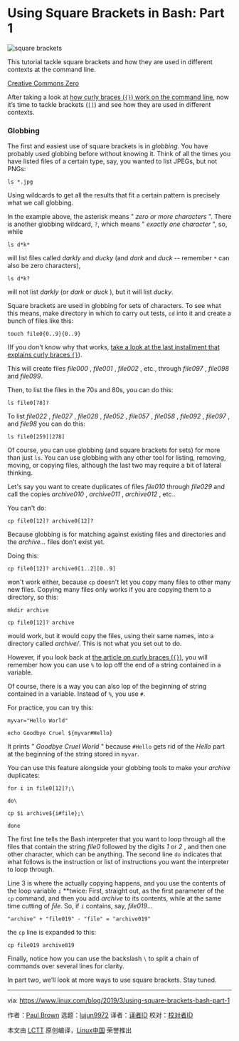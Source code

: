 [#]: collector: (lujun9972)
[#]: translator: ( )
[#]: reviewer: ( )
[#]: publisher: ( )
[#]: url: ( )
[#]: subject: (Using Square Brackets in Bash: Part 1)
[#]: via: (https://www.linux.com/blog/2019/3/using-square-brackets-bash-part-1)
[#]: author: (Paul Brown https://www.linux.com/users/bro66)

Using Square Brackets in Bash: Part 1
======

![square brackets][1]

This tutorial tackle square brackets and how they are used in different contexts at the command line.

[Creative Commons Zero][2]

After taking a look at [how curly braces (`{}`) work on the command line][3], now it’s time to tackle brackets (`[]`) and see how they are used in different contexts.

### Globbing

The first and easiest use of square brackets is in _globbing_. You have probably used globbing before without knowing it. Think of all the times you have listed files of a certain type, say, you wanted to list JPEGs, but not PNGs:

```
ls *.jpg
```

Using wildcards to get all the results that fit a certain pattern is precisely what we call globbing.

In the example above, the asterisk means " _zero or more characters_ ". There is another globbing wildcard, `?`, which means " _exactly one character_ ", so, while

```
ls d*k*
```

will list files called _darkly_ and _ducky_ (and _dark_ and _duck_ \-- remember `*` can also be zero characters),

```
ls d*k?
```

will not list _darkly_ (or _dark_ or _duck_ ), but it will list _ducky_.

Square brackets are used in globbing for sets of characters. To see what this means, make directory in which to carry out tests, `cd` into it and create a bunch of files like this:

```
touch file0{0..9}{0..9}
```

(If you don't know why that works, [take a look at the last installment that explains curly braces `{}`][3]).

This will create files _file000_ , _file001_ , _file002_ , etc., through _file097_ , _file098_ and _file099_.

Then, to list the files in the 70s and 80s, you can do this:

```
ls file0[78]?
```

To list _file022_ , _file027_ , _file028_ , _file052_ , _file057_ , _file058_ , _file092_ , _file097_ , and _file98_ you can do this:

```
ls file0[259][278]
```

Of course, you can use globbing (and square brackets for sets) for more than just `ls`. You can use globbing with any other tool for listing, removing, moving, or copying files, although the last two may require a bit of lateral thinking.

Let's say you want to create duplicates of files _file010_ through _file029_ and call the copies _archive010_ , _archive011_ , _archive012_ , etc..

You can't do:

```
cp file0[12]? archive0[12]?
```

Because globbing is for matching against existing files and directories and the _archive..._ files don't exist yet.

Doing this:

```
cp file0[12]? archive0[1..2][0..9]
```

won't work either, because `cp` doesn't let you copy many files to other many new files. Copying many files only works if you are copying them to a directory, so this:

```
mkdir archive

cp file0[12]? archive
```

would work, but it would copy the files, using their same names, into a directory called _archive/_. This is not what you set out to do.

However, if you look back at [the article on curly braces (`{}`)][3], you will remember how you can use `%` to lop off the end of a string contained in a variable.

Of course, there is a way you can also lop of the beginning of string contained in a variable. Instead of `%`, you use `#`.

For practice, you can try this:

```
myvar="Hello World"

echo Goodbye Cruel ${myvar#Hello}
```

It prints " _Goodbye Cruel World_ " because `#Hello` gets rid of the _Hello_ part at the beginning of the string stored in `myvar`.

You can use this feature alongside your globbing tools to make your _archive_ duplicates:

```
for i in file0[12]?;\

do\

cp $i archive${i#file};\

done
```

The first line tells the Bash interpreter that you want to loop through all the files that contain the string _file0_ followed by the digits _1_ or _2_ , and then one other character, which can be anything. The second line `do` indicates that what follows is the instruction or list of instructions you want the interpreter to loop through.

Line 3 is where the actually copying happens, and you use the contents of the loop variable _`i`_ **twice: First, straight out, as the first parameter of the `cp` command, and then you add _archive_ to its contents, while at the same time cutting of _file_. So, if _`i`_ contains, say, _file019_...

```
"archive" + "file019" - "file" = "archive019"
```

the `cp` line is expanded to this:

```
cp file019 archive019
```

Finally, notice how you can use the backslash `\` to split a chain of commands over several lines for clarity.

In part two, we’ll look at more ways to use square brackets. Stay tuned.

--------------------------------------------------------------------------------

via: https://www.linux.com/blog/2019/3/using-square-brackets-bash-part-1

作者：[Paul Brown][a]
选题：[lujun9972][b]
译者：[译者ID](https://github.com/译者ID)
校对：[校对者ID](https://github.com/校对者ID)

本文由 [LCTT](https://github.com/LCTT/TranslateProject) 原创编译，[Linux中国](https://linux.cn/) 荣誉推出

[a]: https://www.linux.com/users/bro66
[b]: https://github.com/lujun9972
[1]: https://www.linux.com/sites/lcom/files/styles/rendered_file/public/square-gabriele-diwald-475007-unsplash.jpg?itok=cKmysLfd (square brackets)
[2]: https://www.linux.com/LICENSES/CATEGORY/CREATIVE-COMMONS-ZERO
[3]: https://www.linux.com/blog/learn/2019/2/all-about-curly-braces-bash
